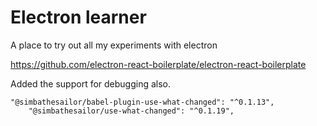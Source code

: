# Electron learner

A place to try out all my experiments with electron

https://github.com/electron-react-boilerplate/electron-react-boilerplate

Added the support for debugging also.

    "@simbathesailor/babel-plugin-use-what-changed": "^0.1.13",
    	"@simbathesailor/use-what-changed": "^0.1.19",
